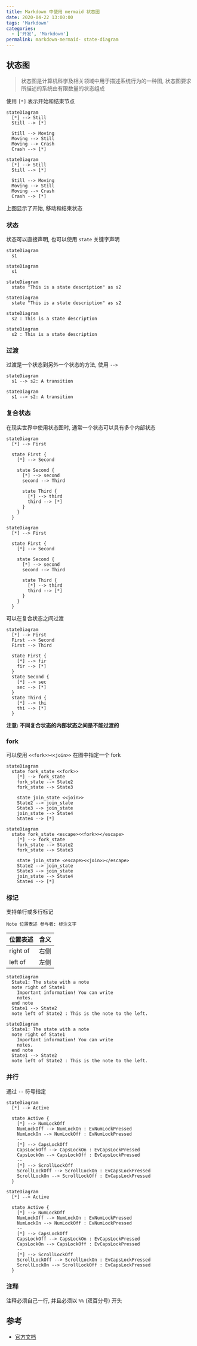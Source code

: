 ```yaml
---
title: Markdown 中使用 mermaid 状态图
date: 2020-04-22 13:00:00
tags: 'Markdown'
categories:
  - ['开发', 'Markdown']
permalink: markdown-mermaid- state-diagram
---
```


## 状态图

> 状态图是计算机科学及相关领域中用于描述系统行为的一种图, 状态图要求所描述的系统由有限数量的状态组成

使用 `[*]` 表示开始和结束节点

```
stateDiagram
  [*] --> Still
  Still --> [*]

  Still --> Moving
  Moving --> Still
  Moving --> Crash
  Crash --> [*]
```

```mermaid
stateDiagram
  [*] --> Still
  Still --> [*]

  Still --> Moving
  Moving --> Still
  Moving --> Crash
  Crash --> [*]
```

上图显示了开始, 移动和结束状态

### 状态

状态可以直接声明, 也可以使用 `state` 关键字声明

```
stateDiagram
  s1
```

```mermaid
stateDiagram
  s1
```

```
stateDiagram
  state "This is a state description" as s2
```

```mermaid
stateDiagram
  state "This is a state description" as s2
```

```
stateDiagram
  s2 : This is a state description
```

```mermaid
stateDiagram
  s2 : This is a state description
```

### 过渡

过渡是一个状态到另外一个状态的方法, 使用 `-->`

```
stateDiagram
  s1 --> s2: A transition
```

```mermaid
stateDiagram
  s1 --> s2: A transition
```

### 复合状态

在现实世界中使用状态图时, 通常一个状态可以具有多个内部状态

```
stateDiagram
  [*] --> First

  state First {
    [*] --> Second

    state Second {
      [*] --> second
      second --> Third

      state Third {
        [*] --> third
        third --> [*]
      }
    }
  }
```

```mermaid
stateDiagram
  [*] --> First

  state First {
    [*] --> Second

    state Second {
      [*] --> second
      second --> Third

      state Third {
        [*] --> third
        third --> [*]
      }
    }
  }
```

可以在复合状态之间过渡

```
stateDiagram
  [*] --> First
  First --> Second
  First --> Third

  state First {
    [*] --> fir
    fir --> [*]
  }
  state Second {
    [*] --> sec
    sec --> [*]
  }
  state Third {
    [*] --> thi
    thi --> [*]
  }
```

**注意: 不同复合状态的内部状态之间是不能过渡的**

### fork

可以使用 `<<fork>><<join>>` 在图中指定一个 fork

```
stateDiagram
  state fork_state <<fork>>
    [*] --> fork_state
    fork_state --> State2
    fork_state --> State3

    state join_state <<join>>
    State2 --> join_state
    State3 --> join_state
    join_state --> State4
    State4 --> [*]
```

<!-- **hexo-filter-mermaid-diagrams 插件不支持 <<>>** -->

```mermaid
stateDiagram
  state fork_state <escape><<fork>></escape>
    [*] --> fork_state
    fork_state --> State2
    fork_state --> State3

    state join_state <escape><<join>></escape>
    State2 --> join_state
    State3 --> join_state
    join_state --> State4
    State4 --> [*]
```

### 标记

支持单行或多行标记

```
Note 位置表述 参与者: 标注文字
```

| 位置表述 | 含义 |
| -- | -- |
| right of | 右侧 |
| left of | 左侧 |

```
stateDiagram
  State1: The state with a note
  note right of State1
    Important information! You can write
    notes.
  end note
  State1 --> State2
  note left of State2 : This is the note to the left.
```

```mermaid
stateDiagram
  State1: The state with a note
  note right of State1
    Important information! You can write
    notes.
  end note
  State1 --> State2
  note left of State2 : This is the note to the left.
```

### 并行

通过 `--` 符号指定

```
stateDiagram
  [*] --> Active

  state Active {
    [*] --> NumLockOff
    NumLockOff --> NumLockOn : EvNumLockPressed
    NumLockOn --> NumLockOff : EvNumLockPressed
    --
    [*] --> CapsLockOff
    CapsLockOff --> CapsLockOn : EvCapsLockPressed
    CapsLockOn --> CapsLockOff : EvCapsLockPressed
    --
    [*] --> ScrollLockOff
    ScrollLockOff --> ScrollLockOn : EvCapsLockPressed
    ScrollLockOn --> ScrollLockOff : EvCapsLockPressed
  }
```

```mermaid
stateDiagram
  [*] --> Active

  state Active {
    [*] --> NumLockOff
    NumLockOff --> NumLockOn : EvNumLockPressed
    NumLockOn --> NumLockOff : EvNumLockPressed
    --
    [*] --> CapsLockOff
    CapsLockOff --> CapsLockOn : EvCapsLockPressed
    CapsLockOn --> CapsLockOff : EvCapsLockPressed
    --
    [*] --> ScrollLockOff
    ScrollLockOff --> ScrollLockOn : EvCapsLockPressed
    ScrollLockOn --> ScrollLockOff : EvCapsLockPressed
  }
```

### 注释

注释必须自己一行, 并且必须以 `%%` (双百分号) 开头

## 参考

- [官方文档](http://mermaid-js.github.io/mermaid/)
